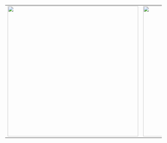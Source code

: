 <table>
  <tr>
    <td>
      <img src="https://github-readme-stats.vercel.app/api?username=Gary20011207&show_icons=true&theme=jolly" width="420"/>
    </td>
    <td>
      <img src="https://github-readme-stats.vercel.app/api/top-langs/?username=Gary20011207&layout=compact&theme=jolly" width="420"/>
    </td>
  </tr>
</table>

<!--
**Gary20011207/Gary20011207** is a ✨ _special_ ✨ repository because its `README.md` (this file) appears on your GitHub profile.

Here are some ideas to get you started:

- 🔭 I’m currently working on ...
- 🌱 I’m currently learning ...
- 👯 I’m looking to collaborate on ...
- 🤔 I’m looking for help with ...
- 💬 Ask me about ...
- 📫 How to reach me: ...
- 😄 Pronouns: ...
- ⚡ Fun fact: ...
-->
